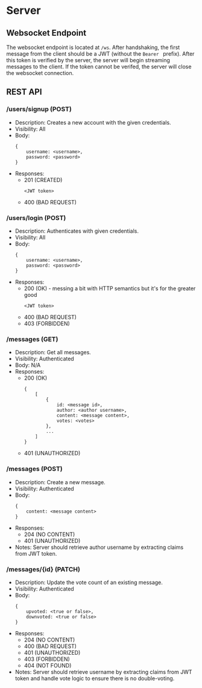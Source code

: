 # Server

## Websocket Endpoint

The websocket endpoint is located at `/ws`. After handshaking, the first message from the client should be a JWT (without the `Bearer ` prefix). After this token is verified by the server, the server will begin streaming messages to the client. If the token cannot be verifed, the server will close the websocket connection.

## REST API

### /users/signup (POST)

* Description: Creates a new account with the given credentials.
* Visibility: All
* Body:
    ```
    {
        username: <username>,
        password: <password>
    }     
    ```
* Responses:
    * 201 (CREATED)
        ```
        <JWT token>
        ```
    * 400 (BAD REQUEST)

### /users/login (POST)

* Description: Authenticates with given credentials.
* Visibility: All
* Body:
    ```
    {
        username: <username>,
        password: <password>
    } 
    ```
* Responses:
    * 200 (OK) - messing a bit with HTTP semantics but it's for the greater good
        ```
        <JWT token>
        ```
    * 400 (BAD REQUEST)
    * 403 (FORBIDDEN)

### /messages (GET)

* Description: Get all messages.
* Visibility: Authenticated
* Body: N/A
* Responses:
    * 200 (OK)
        ```
        {
            [
                {
                    id: <message id>,
                    author: <author username>,
                    content: <message content>,
                    votes: <votes>
                },
                ...
            ]
        } 
        ```
    * 401 (UNAUTHORIZED)

### /messages (POST)

* Description: Create a new message.
* Visibility: Authenticated
* Body:
    ```
    {
        content: <message content>
    }
    ```
* Responses:
    * 204 (NO CONTENT)
    * 401 (UNAUTHORIZED)
* Notes: Server should retrieve author username by extracting claims from JWT token.

### /messages/{id} (PATCH)

* Description: Update the vote count of an existing message.
* Visibility: Authenticated
* Body:
    ```
    {
        upvoted: <true or false>,
        downvoted: <true or false>
    } 
    ```
* Responses:
    * 204 (NO CONTENT)
    * 400 (BAD REQUEST)
    * 401 (UNAUTHORIZED)
    * 403 (FORBIDDEN)
    * 404 (NOT FOUND)
* Notes: Server should retrieve username by extracting claims from JWT token and handle vote logic to ensure there is no double-voting.
